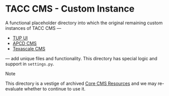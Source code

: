 # TACC CMS - Custom Instance

A functional placeholder directory into which the original remaining custom instances of TACC CMS —

- [TUP UI](https://github.com/TACC/tup-ui)
- [APCD CMS](https://github.com/TACC/APCD-CMS)
- [Texascale CMS](https://github.com/TACC/Texascale-CMS)

— add unique files and functionality. This directory has special logic and support in `settings.py`.

> [!NOTE]
> This directory is a vestige of archived [Core CMS Resources](https://github.com/TACC/Core-CMS-Resources/tree/151ef91f) and we may re-evaluate whether to continue to use it.
